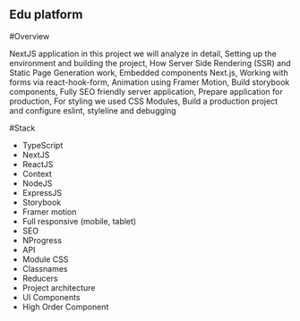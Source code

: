 ## Edu platform

#Overview

NextJS application in this project we will analyze in detail, Setting up the environment and building the project, How Server Side Rendering (SSR) and Static Page Generation work, Embedded components Next.js, Working with forms via react-hook-form, Animation using Framer Motion, Build storybook components, Fully SEO friendly server application, Prepare application for production, For styling we used CSS Modules, Build a production project and configure eslint, styleline and debugging

#Stack

- TypeScript
- NextJS
- ReactJS
- Context
- NodeJS
- ExpressJS
- Storybook
- Framer motion
- Full responsive (mobile, tablet)
- SEO
- NProgress
- API
- Module CSS
- Classnames
- Reducers
- Project architecture
- UI Components
- High Order Component
